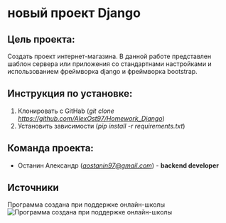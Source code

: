 # новый проект Django 

## Цель проекта:

Создать проект интернет-магазина. В данной работе представлен шаблон сервера или приложения со стандартнами настройками и использованием фреймворка django и фреймворка bootstrap.

## Инструкция по установке:

1. Клонировать с GitHab (*git clone https://github.com/AlexOst97/Homework_Django*)
2. Установить зависимости (*pip install -r requirements.txt*)

## Команда проекта:

- Останин Александр (*aostanin97@gmail.com*) - **backend developer** 

## Источники

Программа создана при поддержке онлайн-школы
![Программа создана при поддержке онлайн-школы](https://digital-academy.ru/foto/school/skypro-2.png)